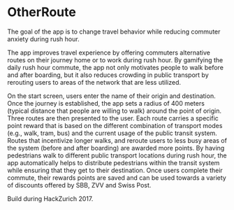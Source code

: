 # OtherRoute
The goal of the app is to change travel behavior while reducing commuter anxiety during rush hour.

The app improves travel experience by offering commuters alternative routes on their journey home or to work during rush hour. By gamifying the daily rush hour commute, the app not only motivates people to walk before and after boarding, but it also reduces crowding in public transport by rerouting users to areas of the network that are less utilized.

On the start screen, users enter the name of their origin and destination. Once the journey is established, the app sets a radius of 400 meters (typical distance that people are willing to walk) around the point of origin. Three routes are then presented to the user. Each route carries a specific point reward that is based on the different combination of transport modes (e.g., walk, tram, bus) and the current usage of the public transit system. Routes that incentivize longer walks, and reroute users to less busy areas of the system (before and after boarding) are awarded more points. By having pedestrians walk to different public transport locations during rush hour, the app automatically helps to distribute pedestrians within the transit system while ensuring that they get to their destination. Once users complete their commute, their rewards points are saved and can be used towards a variety of discounts offered by SBB, ZVV and Swiss Post.

Build during HackZurich 2017. 
